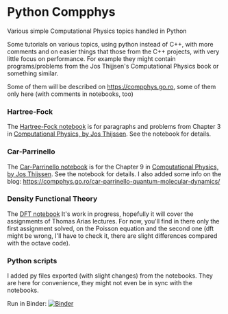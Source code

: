 # Python Compphys
Various simple Computational Physics topics handled in Python

Some tutorials on various topics, using python instead of C++, with more comments and on easier things that those from the C++ projects, with very little focus on performance. 
For example they might contain programs/problems from the Jos Thijjsen's Computational Physics book or something similar.
 
Some of them will be described on https://compphys.go.ro, some of them only here (with comments in notebooks, too)

### Hartree-Fock

The [Hartree-Fock notebook](hartree-fock.ipynb) is for paragraphs and problems from Chapter 3 in [Computational Physics, by Jos Thijssen](https://www.cambridge.org/core/books/computational-physics/BEE73B0139D4A9993193B57CDC62096E#fndtn-information). See the notebook for details.

### Car-Parrinello

The [Car-Parrinello notebook](Car-Parrinello.ipynb) is for the Chapter 9 in [Computational Physics, by Jos Thijssen](https://www.cambridge.org/core/books/computational-physics/BEE73B0139D4A9993193B57CDC62096E#fndtn-information). See the notebook for details.
I also added some info on the blog: https://compphys.go.ro/car-parrinello-quantum-molecular-dynamics/

### Density Functional Theory

The [DFT notebook](dft.ipynb)
It's work in progress, hopefully it will cover the assignments of Thomas Arias lectures.
For now, you'll find in there only the first assignment solved, on the Poisson equation and the second one (dft might be wrong, I'll have to check it, there are slight differences compared with the octave code).

### Python scripts

I added py files exported (with slight changes) from the notebooks. They are here for convenience, they might not even be in sync with the notebooks.

Run in Binder: [![Binder](https://mybinder.org/badge_logo.svg)](https://mybinder.org/v2/gh/aromanro/PythonCompphys/master)